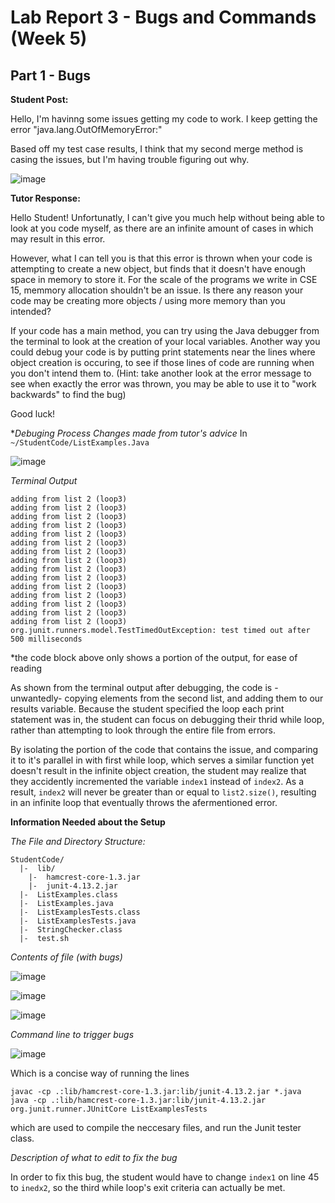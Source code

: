 # Lab Report 3 - Bugs and Commands (Week 5)

## Part 1 - Bugs

**Student Post:**

Hello, I'm havinng some issues getting my code to work. I keep getting the error "java.lang.OutOfMemoryError:" 

Based off my test case results, I think that my second merge method is casing the issues, but I'm having trouble figuring out why. 

![image](https://github.com/Sa-Rangaraj/cse15l-lab-reports/assets/158000497/ea15df06-56dc-4c5d-bb6c-94349eb2f89d)

**Tutor Response:**

Hello Student! Unfortunatly, I can't give you much help without being able to look at you code myself, as there are an infinite amount of cases in which may result in this error. 

However, what I can tell you is that this error is thrown when your code is attempting to create a new object, but finds that it doesn't have enough space in memory to store it. For the scale of the programs we write in CSE 15, memmory allocation shouldn't be an issue. Is there any reason your code may be creating more objects / using more memory than you intended?

If your code has a main method, you can try using the Java debugger from the terminal to look at the creation of your local variables. Another way you could debug your code is by putting print statements near the lines where object creation is occuring, to see if those lines of code are running when you don't intend them to. (Hint: take another look at the error message to see when exactly the error was thrown, you may be able to use it to "work backwards" to find the bug) 

Good luck!

**Debuging Process* 
*Changes made from tutor's advice*
In `~/StudentCode/ListExamples.Java`


![image](https://github.com/Sa-Rangaraj/cse15l-lab-reports/assets/158000497/81413d7d-a317-4d2b-bc72-63c7e504d239)


*Terminal Output*
```
adding from list 2 (loop3)
adding from list 2 (loop3)
adding from list 2 (loop3)
adding from list 2 (loop3)
adding from list 2 (loop3)
adding from list 2 (loop3)
adding from list 2 (loop3)
adding from list 2 (loop3)
adding from list 2 (loop3)
adding from list 2 (loop3)
adding from list 2 (loop3)
adding from list 2 (loop3)
adding from list 2 (loop3)
adding from list 2 (loop3)
adding from list 2 (loop3)
org.junit.runners.model.TestTimedOutException: test timed out after 500 milliseconds
```

*the code block above only shows a portion of the output, for ease of reading 


As shown from the terminal output after debugging, the code is -unwantedly- copying elements from the second list, and adding them to our results variable. Because the student specified the loop each print statement was in, the student can focus on debugging their thrid while loop, rather than attempting to look through the entire file from errors. 

By isolating the portion of the code that contains the issue, and comparing it to it's parallel in with first while loop, which serves a similar function yet doesn't result in the infinite object creation, the student may realize that they accidently incremented the variable `index1` instead of `index2`. As a result, `index2` will never be greater than or equal to `list2.size()`, resulting in an infinite loop that eventually throws the afermentioned error. 




**Information Needed about the Setup**

*The File and Directory Structure:*

```
StudentCode/
  |-  lib/
  	|-  hamcrest-core-1.3.jar
  	|-  junit-4.13.2.jar
  |-  ListExamples.class
  |-  ListExamples.java
  |-  ListExamplesTests.class
  |-  ListExamplesTests.java
  |-  StringChecker.class
  |-  test.sh
```

*Contents of file (with bugs)*

![image](https://github.com/Sa-Rangaraj/cse15l-lab-reports/assets/158000497/e419d642-c956-4792-8a40-9ba76a4d8cae)


![image](https://github.com/Sa-Rangaraj/cse15l-lab-reports/assets/158000497/0fe7890a-b2ff-4782-abf0-4a62e655f76e)


![image](https://github.com/Sa-Rangaraj/cse15l-lab-reports/assets/158000497/ddbfb725-9302-41ea-b8e9-f3abf9b3e2a8)


*Command line to trigger bugs*

![image](https://github.com/Sa-Rangaraj/cse15l-lab-reports/assets/158000497/5441c4fe-335f-451a-9bbd-5bdd63ed3f13)

Which is a concise way of running the lines 
```
javac -cp .:lib/hamcrest-core-1.3.jar:lib/junit-4.13.2.jar *.java
java -cp .:lib/hamcrest-core-1.3.jar:lib/junit-4.13.2.jar org.junit.runner.JUnitCore ListExamplesTests
```

which are used to compile the neccesary files, and run the Junit tester class. 


*Description of what to edit to fix the bug*

In order to fix this bug, the student would have to change `index1` on line 45 to `inedx2`, so the third while loop's exit criteria can actually be met.













